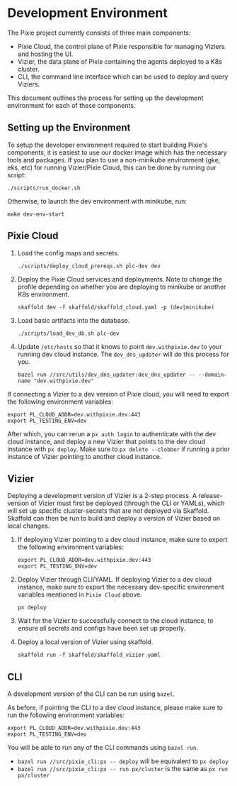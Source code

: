 # Development Environment

The Pixie project currently consists of three main components:

- Pixie Cloud, the control plane of Pixie responsible for managing Viziers and hosting the UI.
- Vizier, the data plane of Pixie containing the agents deployed to a K8s cluster.
- CLI, the command line interface which can be used to deploy and query Viziers.

This document outlines the process for setting up the development environment for each of these components.

## Setting up the Environment

To setup the developer environment required to start building Pixie's components, it is easiest to use our docker image which has the necessary tools and packages. If you plan to use a non-minikube environment (gke, eks, etc) for running Vizier/Pixie Cloud, this can be done by running our script:

```
./scripts/run_docker.sh
```

Otherwise, to launch the dev environment with minikube, run:

```
make dev-env-start
```


## Pixie Cloud

1. Load the config maps and secrets.

    ```
    ./scripts/deploy_cloud_prereqs.sh plc-dev dev
    ```
2. Deploy the Pixie Cloud services and deployments. Note to change the profile depending on whether you are deploying to minikube or another K8s environment.

    ```
    skaffold dev -f skaffold/skaffold_cloud.yaml -p (dev|minikube)
    ```
3. Load basic artifacts into the database.

    ```
    ./scripts/load_dev_db.sh plc-dev
    ```
4. Update `/etc/hosts` so that it knows to point `dev.withpixie.dev` to your running dev cloud instance. The `dev_dns_updater` will do this process for you.

    ```
    bazel run //src/utils/dev_dns_updater:dev_dns_updater -- --domain-name "dev.withpixie.dev"
    ```

If connecting a Vizier to a dev version of Pixie cloud, you will need to export the following environment variables:

```
export PL_CLOUD_ADDR=dev.withpixie.dev:443
export PL_TESTING_ENV=dev
```

After which, you can rerun a `px auth login` to authenticate with the dev cloud instance, and deploy a new Vizier that points to the dev cloud instance with `px deploy`.
Make sure to `px delete --clobber` if running a prior instance of Vizier pointing to another cloud instance.

## Vizier

Deploying a development version of Vizier is a 2-step process. A release-version of Vizier must first be deployed (through the CLI or YAMLs), which will set up specific cluster-secrets that are not deployed via Skaffold. Skaffold can then be run to build and deploy a version of Vizier based on local changes. 

1. If deploying Vizier pointing to a dev cloud instance, make sure to export the following environment variables:

    ```
    export PL_CLOUD_ADDR=dev.withpixie.dev:443
    export PL_TESTING_ENV=dev
    ```

2. Deploy Vizier through CLI/YAML. If deploying Vizier to a dev cloud instance, make sure to export the necessary dev-specific environment variables mentioned in `Pixie Cloud` above.

    ```
    px deploy
    ```

3. Wait for the Vizier to successfully connect to the cloud instance, to ensure all secrets and configs have been set up properly.

4. Deploy a local version of Vizier using skaffold.

   ```
   skaffold run -f skaffold/skaffold_vizier.yaml
   ```

## CLI

A development version of the CLI can be run using `bazel`. 

As before, if pointing the CLI to a dev cloud instance, please make sure to run the following environment variables:

```
export PL_CLOUD_ADDR=dev.withpixie.dev:443
export PL_TESTING_ENV=dev
```

You will be able to run any of the CLI commands using `bazel run`. 

- `bazel run //src/pixie_cli:px -- deploy` will be equivalent to `px deploy`
- `bazel run //src/pixie_cli:px -- run px/cluster` is the same as `px run px/cluster`

